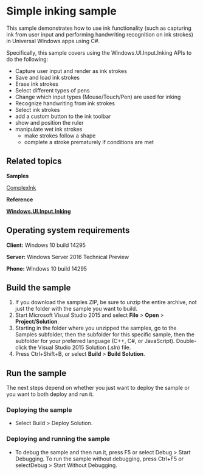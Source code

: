 <!---
  category: CustomUserInteractions
  samplefwlink: http://go.microsoft.com/fwlink/p/?LinkId=620602
--->

# Simple inking sample

This sample demonstrates how to use ink functionality (such as capturing ink from user input and performing handwriting recognition on ink strokes) in Universal Windows apps using C#.

Specifically, this sample covers using the Windows.UI.Input.Inking APIs to do the following:
-   Capture user input and render as ink strokes
-   Save and load ink strokes
-   Erase ink strokes
-   Select different types of pens
-   Change which input types (Mouse/Touch/Pen) are used for inking
-   Recognize handwriting from ink strokes
-   Select ink strokes
-   add a custom button to the ink toolbar
-   show and position the ruler
-   manipulate wet ink strokes
    - make strokes follow a shape
    - complete a stroke prematurely if conditions are met

## Related topics

**Samples**

[ComplexInk](/Samples/ComplexInk)

**Reference**

[**Windows.UI.Input.Inking**](http://msdn.microsoft.com/library/windows/apps/br208524)

## Operating system requirements

**Client:** Windows 10 build 14295

**Server:** Windows Server 2016 Technical Preview

**Phone:** Windows 10 build 14295

## Build the sample

1. If you download the samples ZIP, be sure to unzip the entire archive, not just the folder with the sample you want to build. 
2. Start Microsoft Visual Studio 2015 and select **File** \> **Open** \> **Project/Solution**.
3. Starting in the folder where you unzipped the samples, go to the Samples subfolder, then the subfolder for this specific sample, then the subfolder for your preferred language (C++, C#, or JavaScript). Double-click the Visual Studio 2015 Solution (.sln) file.
4. Press Ctrl+Shift+B, or select **Build** \> **Build Solution**.

## Run the sample

The next steps depend on whether you just want to deploy the sample or you want to both deploy and run it.

### Deploying the sample

- Select Build > Deploy Solution. 

### Deploying and running the sample

- To debug the sample and then run it, press F5 or select Debug >  Start Debugging. To run the sample without debugging, press Ctrl+F5 or selectDebug > Start Without Debugging. 

